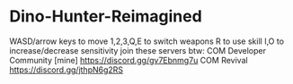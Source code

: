 # Dino-Hunter-Reimagined
WASD/arrow keys to move 1,2,3,Q,E to switch weapons R to use skill I,O to increase/decrease sensitivity
join these servers btw:
COM Developer Community [mine]
https://discord.gg/gv7Ebnmg7u
COM Revival
https://discord.gg/jthpN6g2RS
